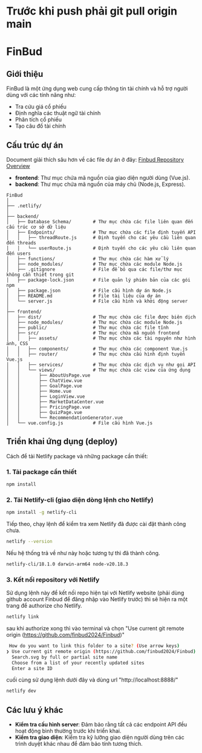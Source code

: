 # Trước khi push phải git pull origin main
# FinBud

## Giới thiệu

FinBud là một ứng dụng web cung cấp thông tin tài chính và hỗ trợ người dùng với các tính năng như:

- Tra cứu giá cổ phiếu
- Định nghĩa các thuật ngữ tài chính
- Phân tích cổ phiếu
- Tạo câu đố tài chính


## Cấu trúc dự án

Document giải thích sâu hơn về các file dự án ở đây: [Finbud Repository Overview](https://docs.google.com/document/d/1TNtH2m3gdHDxftQPXouTAUG8ZS5KFvtng3Kl3ZmVuX0/edit?fbclid=IwY2xjawIhCMBleHRuA2FlbQIxMQABHe1YxYJ_w5b59UivgFiwDaJJcgAOyoSiPFLqyHQF0vqszBJL-c4rdFxB8g_aem_O8G6W-EkpEBovb80vsQKeA&pli=1&tab=t.0)

- **frontend**: Thư mục chứa mã nguồn của giao diện người dùng (Vue.js).
- **backend**: Thư mục chứa mã nguồn của máy chủ (Node.js, Express).

```
FinBud
│
├── .netlify/
│
├── backend/
│   ├── Database Schema/        # Thư mục chứa các file liên quan đến cấu trúc cơ sở dữ liệu
│   ├── Endpoints/              # Thư mục chứa các file định tuyến API
│   │   ├── threadRoute.js      # Định tuyến cho các yêu cầu liên quan đến threads
│   │   └── userRoute.js        # Định tuyến cho các yêu cầu liên quan đến users
│   ├── functions/              # Thư mục chứa các hàm xử lý
│   ├── node_modules/           # Thư mục chứa các module Node.js
│   ├── .gitignore              # File để bỏ qua các file/thư mục không cần thiết trong git
│   ├── package-lock.json       # File quản lý phiên bản của các gói npm
│   ├── package.json            # File cấu hình dự án Node.js
│   ├── README.md               # File tài liệu của dự án
│   └── server.js               # File cấu hình và khởi động server
│
├── frontend/
│   ├── dist/                   # Thư mục chứa các file được biên dịch
│   ├── node_modules/           # Thư mục chứa các module Node.js
│   ├── public/                 # Thư mục chứa các file tĩnh
│   ├── src/                    # Thư mục chứa mã nguồn frontend
│   │   ├── assets/             # Thư mục chứa các tài nguyên như hình ảnh, CSS
│   │   ├── components/         # Thư mục chứa các component Vue.js
│   │   ├── router/             # Thư mục chứa cấu hình định tuyến Vue.js
│   │   ├── services/           # Thư mục chứa các dịch vụ như gọi API
│   │   └── views/              # Thư mục chứa các view của ứng dụng
│   │       ├── AboutUsPage.vue
│   │       ├── ChatView.vue
│   │       ├── GoalPage.vue
│   │       ├── Home.vue
│   │       ├── LoginView.vue
│   │       ├── MarketDataCenter.vue
│   │       ├── PricingPage.vue
│   │       ├── QuizPage.vue
│   │       └── RecommendationGenerator.vue
│   └── vue.config.js           # File cấu hình Vue.js
```
## Triển khai ứng dụng (deploy)

Cách để tải Netlify package và những package cần thiết:


### 1. Tải package cần thiết

```sh
npm install
```


### 2. Tải Netlify-cli (giao diện dòng lệnh cho Netlify)


```sh
npm install -g netlify-cli
```


Tiếp theo, chạy lệnh để kiểm tra xem Netlify đã được cài đặt thành công chưa.


```sh
netlify --version
```


Nếu hệ thống trả về như này hoặc tương tự thì đã thành công.


```sh
netlify-cli/18.1.0 darwin-arm64 node-v20.18.3
```


### 3. Kết nối repository với Netlify


Sử dụng lệnh này để kết nối repo hiện tại với Netlify website (phải dùng github account Finbud để đăng nhập vào Netlify trước) thì sẽ hiện ra một trang để authorize cho Netlify.


```sh
netlify link
```


sau khi authorize xong thì vào terminal và chọn "Use current git remote origin (https://github.com/finbud2024/Finbud)" 


```sh
 How do you want to link this folder to a site? (Use arrow keys)
❯ Use current git remote origin (https://github.com/finbud2024/Finbud) 
  Search.svg by full or partial site name 
  Choose from a list of your recently updated sites 
  Enter a site ID 
```


cuối cùng sử dụng lệnh dưới đây và dùng url "http://localhost:8888/" 


```sh
netlify dev
```


## Các lưu ý khác

- **Kiểm tra cấu hình server**: Đảm bảo rằng tất cả các endpoint API đều hoạt động bình thường trước khi triển khai.
- **Kiểm tra giao diện**: Kiểm tra kỹ lưỡng giao diện người dùng trên các trình duyệt khác nhau để đảm bảo tính tương thích.

